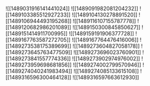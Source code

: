 ![[1489031916141441024]]
![[1489091982081204232]]
![[1489103385512927233]]
![[1489104130278891520]]
![[1489106944493195268]]
![[1489116107155787778]]
![[1489120682986201089]]
![[1489150300845850627]]
![[1489151414911700995]]
![[1489159191906377728]]
![[1489167763587272705]]
![[1489167764476416006]]
![[1489273538175389699]]
![[1489273604827058178]]
![[1489273645763477509]]
![[1489273696023760901]]
![[1489273841557774336]]
![[1489273902974976002]]
![[1489273959698681856]]
![[1489274002799570946]]
![[1489274040241983494]]
![[1489274085133615108]]
![[1489316596300464128]]
![[1489316597663612930]]
